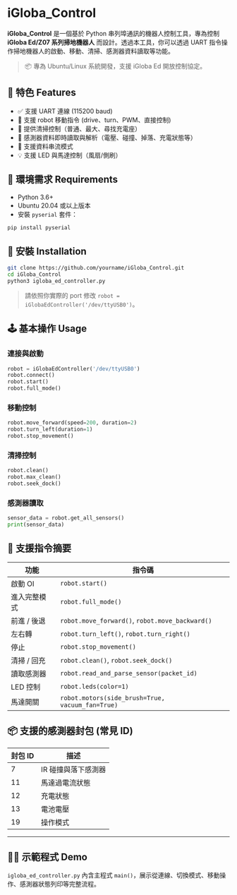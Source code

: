 

# iGloba\_Control

**iGloba\_Control** 是一個基於 Python 串列埠通訊的機器人控制工具，專為控制 **iGloba Ed/Z07 系列掃地機器人** 而設計。透過本工具，你可以透過 UART 指令操作掃地機器人的啟動、移動、清掃、感測器資料讀取等功能。

> 📦 專為 Ubuntu/Linux 系統開發，支援 iGloba Ed 開放控制協定。



## 📌 特色 Features

* ✅ 支援 UART 連線 (115200 baud)
* 🚀 支援 robot 移動指令 (drive、turn、PWM、直接控制)
* 🧹 提供清掃控制（普通、最大、尋找充電座）
* 🔋 感測器資料即時讀取與解析（電壓、碰撞、掉落、充電狀態等）
* 🔄 支援資料串流模式
* 💡 支援 LED 與馬達控制（風扇/側刷）



## 🔧 環境需求 Requirements

* Python 3.6+
* Ubuntu 20.04 或以上版本
* 安裝 `pyserial` 套件：

```bash
pip install pyserial
```



## 🚀 安裝 Installation

```bash
git clone https://github.com/yourname/iGloba_Control.git
cd iGloba_Control
python3 igloba_ed_controller.py
```

> 請依照你實際的 port 修改 `robot = iGlobaEdController('/dev/ttyUSB0')`。



## 🕹️ 基本操作 Usage

### 連接與啟動

```python
robot = iGlobaEdController('/dev/ttyUSB0')
robot.connect()
robot.start()
robot.full_mode()
```

### 移動控制

```python
robot.move_forward(speed=200, duration=2)
robot.turn_left(duration=1)
robot.stop_movement()
```

### 清掃控制

```python
robot.clean()
robot.max_clean()
robot.seek_dock()
```

### 感測器讀取

```python
sensor_data = robot.get_all_sensors()
print(sensor_data)
```



## 📄 支援指令摘要

| 功能      | 指令碼                                                       |
| ------- | --------------------------------------------------------- |
| 啟動 OI   | `robot.start()`                                      |
| 進入完整模式  | `robot.full_mode()`                                  |
| 前進 / 後退 | `robot.move_forward()`, `robot.move_backward()` |
| 左右轉     | `robot.turn_left()`, `robot.turn_right()`       |
| 停止      | `robot.stop_movement()`                              |
| 清掃 / 回充 | `robot.clean()`, `robot.seek_dock()`            |
| 讀取感測器   | `robot.read_and_parse_sensor(packet_id)`             |
| LED 控制  | `robot.leds(color=1)`                                |
| 馬達開關    | `robot.motors(side_brush=True, vacuum_fan=True)`     |



## 📦 支援的感測器封包 (常見 ID)

| 封包 ID | 描述          |
| ----- | ----------- |
| 7     | IR 碰撞與落下感測器 |
| 11    | 馬達過電流狀態     |
| 12    | 充電狀態        |
| 13    | 電池電壓        |
| 19    | 操作模式        |

---

## 👨‍💻 示範程式 Demo

`igloba_ed_controller.py` 內含主程式 `main()`，展示從連線、切換模式、移動操作、感測器狀態列印等完整流程。




